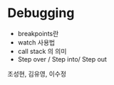 # Debugging
- breakpoints란
- watch 사용법
- call stack 의 의미
- Step over / Step into/ Step out

조성현, 김유영, 이수정